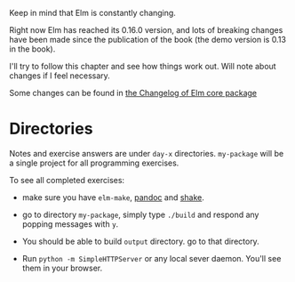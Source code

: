 Keep in mind that Elm is constantly changing.

Right now Elm has reached its 0.16.0 version, and lots of breaking changes have been made
since the publication of the book (the demo version is 0.13 in the book).

I'll try to follow this chapter and see how things work out.
Will note about changes if I feel necessary.

Some changes can be found in [the Changelog of Elm core package](https://github.com/elm-lang/core/blob/master/changelog.md)

# Directories

Notes and exercise answers are under `day-x` directories.
`my-package` will be a single project for all programming exercises.

To see all completed exercises:

* make sure you have `elm-make`, [pandoc](http://pandoc.org/) and [shake](http://shakebuild.com/).

* go to directory `my-package`, simply type `./build` and respond any popping messages with `y`.

* You should be able to build `output` directory. go to that directory.

* Run `python -m SimpleHTTPServer` or any local sever daemon. You'll see them in your browser.
